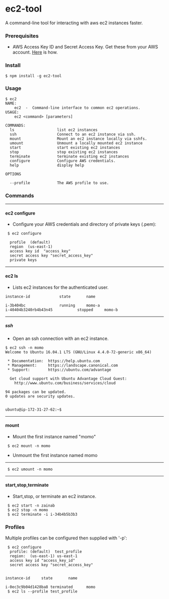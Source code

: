 # ec2-tool

A command-line tool for interacting with aws ec2 instances faster.


### Prerequisites

* AWS Access Key ID and Secret Access Key. Get these from your AWS account. [Here](http://docs.aws.amazon.com/IAM/latest/UserGuide/id_credentials_access-keys.html#Using_CreateAccessKey) is how.


### Install

```
$ npm install -g ec2-tool
```

### Usage



```
$ ec2
NAME:
    ec2  -  Command-line interface to common ec2 operations.
USAGE:
    ec2 <command> [parameters]

COMMANDS:
  ls                   list ec2 instances
  ssh                  Connect to an ec2 instance via ssh.
  mount                Mount an ec2 instance locally via sshfs.
  umount               Unmount a locally mounted ec2 instance
  start                start existing ec2 instances
  stop                 stop existing ec2 instances
  terminate            terminate existing ec2 instances
  configure            Configure AWS credentials.
  help                 display help

OPTIONS

  --profile            The AWS profile to use.

```


### Commands

***



#### ec2 configure

* Configure your AWS credentials and directory of private keys (.pem):


```
 $ ec2 configure

  profile  (default) 
  region  (us-east-1) 
  access key id  "access_key"
  secret access key "secret_access_key"  
  private keys  

```




***


#### ec2 ls 

* Lists ec2 instances for the authenticated user.

```
instance-id				state		name	

i-3b404bc				running		momo-a
i-40404b3240rb4b43n45			stopped		momo-b

```

***

##### ssh

* Open an ssh connection with an ec2 instance.

```
$ ec2 ssh -n momo
Welcome to Ubuntu 16.04.1 LTS (GNU/Linux 4.4.0-72-generic x86_64)

 * Documentation:  https://help.ubuntu.com
 * Management:     https://landscape.canonical.com
 * Support:        https://ubuntu.com/advantage

  Get cloud support with Ubuntu Advantage Cloud Guest:
    http://www.ubuntu.com/business/services/cloud

94 packages can be updated.
0 updates are security updates.


ubuntu@ip-172-31-27-62:~$ 
```


***



#### mount

* Mount the first instance named "momo"




```
 $ ec2 mount -n momo
```

* Unmount the first instance named momo


***


```
 $ ec2 umount -n momo
```

***

#### start,stop,terminate

* Start,stop, or terminate an ec2 instance.

```
 $ ec2 start -n zainab
 $ ec2 stop -n momo
 $ ec2 terminate -i i-34b4b5b3b3
```

### Profiles


Multiple profiles can be configured then supplied with '-p':

```
 $ ec2 configure 
  profile: (default)  test_profile
  region:  (us-east-1) us-east-1
  access key id "access_key_id"
  secret access key "secret_access_key"


instance-id		state		name	

i-0ec3c9b04d1428ba8	terminated		momo	
 $ ec2 ls --profile test_profile
```

